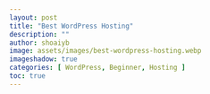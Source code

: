 ```yaml
---
layout: post
title: "Best WordPress Hosting"
description: ""
author: shoaiyb
image: assets/images/best-wordpress-hosting.webp
imageshadow: true
categories: [ WordPress, Beginner, Hosting ]
toc: true
---
```

